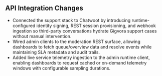 ## API Integration Changes

- Connected the support stack to Chatwoot by introducing runtime-configured identity signing, REST session provisioning, and webhook ingestion so third-party conversations hydrate Gigvora support cases without manual intervention.
- Wired admin clients to the moderation REST surface, allowing dashboards to fetch queue/overview data and resolve events while maintaining SLA metadata and audit trails.
- Added live service telemetry ingestion to the admin runtime client, enabling dashboards to request cached or on-demand telemetry windows with configurable sampling durations.
